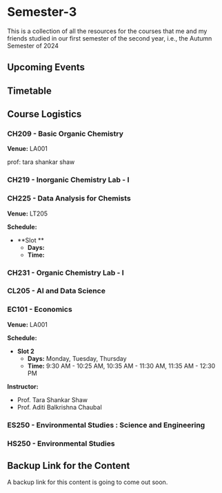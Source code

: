 # Semester-3

This is a collection of all the resources for the courses that me and my friends studied in our first semester of the second year, i.e., the Autumn Semester of 2024

## Upcoming Events

## Timetable

## Course Logistics

### CH209 - Basic Organic Chemistry

**Venue:** LA001

prof: tara shankar shaw


### CH219 - Inorganic Chemistry Lab - I

### CH225 - Data Analysis for Chemists

**Venue:** LT205

**Schedule:**

  - **Slot **
    - **Days:**
    - **Time:**

### CH231 - Organic Chemistry Lab - I

### CL205 - AI and Data Science

### EC101 - Economics

**Venue:** LA001

**Schedule:**

  - **Slot 2**
    - **Days:** Monday, Tuesday, Thursday
    - **Time:** 9:30 AM - 10:25 AM, 10:35 AM - 11:30 AM, 11:35 AM - 12:30 PM

**Instructor:**
  - Prof. Tara Shankar Shaw
  - Prof. Aditi Balkrishna Chaubal


### ES250 - Environmental Studies : Science and Engineering

### HS250 - Environmental Studies

## Backup Link for the Content

A backup link for this content is going to come out soon.
